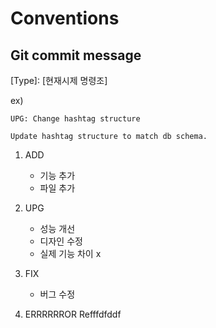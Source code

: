 # Conventions
## Git commit message
[Type]: [현재시제 명령조]

ex) 

```
UPG: Change hashtag structure

Update hashtag structure to match db schema.
```

1. ADD
    - 기능 추가
    - 파일 추가
2. UPG
    - 성능 개선
    - 디자인 수정
    - 실제 기능 차이 x
3. FIX
    - 버그 수정

4. ERRRRRROR
Refffdfddf